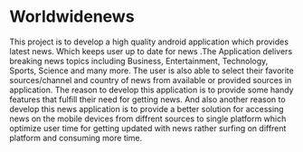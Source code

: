 # Worldwidenews
This project is to develop a high quality android application which provides latest news. Which keeps user up to date for news .The Application delivers breaking news topics including Business, Entertainment, Technology, Sports, Science and many more. The user is also able to select their favorite sources/channel and country of news from available or provided sources in application. The reason to develop this application is to provide some handy features that fulfill their need for getting news. And also another reason to develop this news application is to provide a better solution for accessing news on the mobile devices from diffrent sources to single platform which optimize user time for getting updated with news rather surfing on diffrent platform and consuming more time.

